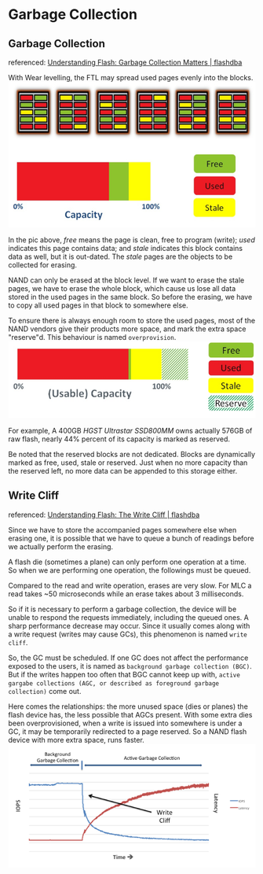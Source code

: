 # Garbage Collection

## Garbage Collection
referenced: [Understanding Flash: Garbage Collection Matters | flashdba](https://flashdba.com/2014/10/15/understanding-flash-garbage-collection-matters/)   

With Wear levelling, the FTL may spread used pages evenly into the blocks.   
![garbage collection fill41](pics/garbage-collection-fill41.jpg)   

In the pic above, _free_ means the page is clean, free to program (write); _used_ indicates this page contains data; and _stale_ indicates this block contains data as well, but it is out-dated. The _stale_ pages are the objects to be collected for erasing.   

NAND can only be erased at the block level. If we want to erase the stale pages, we have to erase the whole block, which cause us lose all data stored in the used pages in the same block. So before the erasing, we have to copy all used pages in that block to somewhere else.   

To ensure there is always enough room to store the used pages, most of the NAND vendors give their products more space, and mark the extra space "reserve"d. This behaviour is named `overprovision`.   
![reserved capacity of NAND](pics/garbage-collection-overprovision.jpg)   

For example, A 400GB _HGST Ultrastar SSD800MM_ owns actually 576GB of raw flash, nearly 44% percent of its capacity is marked as reserved. 

Be noted that the reserved blocks are not dedicated. Blocks are dynamically marked as free, used, stale or reserved. Just when no more capacity than the reserved left, no more data can be appended to this storage either.   


## Write Cliff
referenced: [Understanding Flash: The Write Cliff | flashdba](https://flashdba.com/2014/11/24/understanding-flash-the-write-cliff/)   

Since we have to store the accompanied pages somewhere else when erasing one, it is possible that we have to queue a bunch of readings before we actually perform the erasing.   

A flash die (sometimes a plane) can only perform one operation at a time. So when we are performing one operation, the followings must be queued.   

Compared to the read and write operation, erases are very slow. For MLC a read takes ~50 microseconds while an erase takes about 3 milliseconds.   

So if it is necessary to perform a garbage collection, the device will be unable to respond the requests immediately, including the queued ones. A sharp performance decrease may occur. Since it usually comes along with a write request (writes may cause GCs), this phenomenon is named `write cliff`.     

So, the GC must be scheduled. If one GC does not affect the performance exposed to the users, it is named as `background garbage collection (BGC)`. But if the writes happen too often that BGC cannot keep up with, `active gargabe collections (AGC, or described as foreground garbage collection)` come out.   

Here comes the relationships: the more unused space (dies or planes) the flash device has, the less possible that AGCs present. With some extra dies been overprovisioned, when a write is issued into somewhere is under a GC, it may be temporarily redirected to a page reserved. So a NAND flash device with more extra space, runs faster.   
![write cliff](pics/active-vs-background-garbage-collection.png)   
